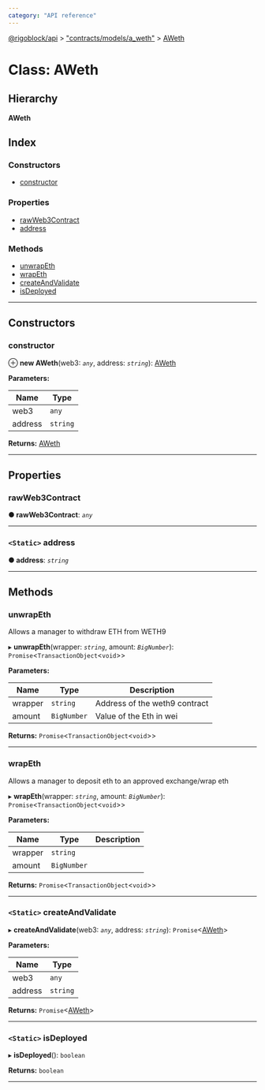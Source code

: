 ```yaml
---
category: "API reference"
---
```



[@rigoblock/api](../quick_start.md) > ["contracts/models/a_weth"](../modules/_contracts_models_a_weth_.md) > [AWeth](../classes/_contracts_models_a_weth_.aweth.md)

# Class: AWeth

## Hierarchy

**AWeth**

## Index

### Constructors

* [constructor](_contracts_models_a_weth_.aweth.md#constructor)

### Properties

* [rawWeb3Contract](_contracts_models_a_weth_.aweth.md#rawweb3contract)
* [address](_contracts_models_a_weth_.aweth.md#address)

### Methods

* [unwrapEth](_contracts_models_a_weth_.aweth.md#unwrapeth)
* [wrapEth](_contracts_models_a_weth_.aweth.md#wrapeth)
* [createAndValidate](_contracts_models_a_weth_.aweth.md#createandvalidate)
* [isDeployed](_contracts_models_a_weth_.aweth.md#isdeployed)

---

## Constructors

<a id="constructor"></a>

###  constructor

⊕ **new AWeth**(web3: *`any`*, address: *`string`*): [AWeth](_contracts_models_a_weth_.aweth.md)

**Parameters:**

| Name | Type |
| ------ | ------ |
| web3 | `any` |
| address | `string` |

**Returns:** [AWeth](_contracts_models_a_weth_.aweth.md)

___

## Properties

<a id="rawweb3contract"></a>

###  rawWeb3Contract

**● rawWeb3Contract**: *`any`*

___
<a id="address"></a>

### `<Static>` address

**● address**: *`string`*

___

## Methods

<a id="unwrapeth"></a>

###  unwrapEth

Allows a manager to withdraw ETH from WETH9

▸ **unwrapEth**(wrapper: *`string`*, amount: *`BigNumber`*): `Promise`<`TransactionObject`<`void`>>

**Parameters:**

| Name | Type | Description |
| ------ | ------ | ------ |
| wrapper | `string` | Address of the weth9 contract | Address of the target exchange |
| amount | `BigNumber` | Value of the Eth in wei | Value of the Eth in wei |

**Returns:** `Promise`<`TransactionObject`<`void`>>

___
<a id="wrapeth"></a>

###  wrapEth

Allows a manager to deposit eth to an approved exchange/wrap eth

▸ **wrapEth**(wrapper: *`string`*, amount: *`BigNumber`*): `Promise`<`TransactionObject`<`void`>>

**Parameters:**

| Name | Type | Description |
| ------ | ------ | ------ |
| wrapper | `string` |
| amount | `BigNumber` |

**Returns:** `Promise`<`TransactionObject`<`void`>>

___
<a id="createandvalidate"></a>

### `<Static>` createAndValidate

▸ **createAndValidate**(web3: *`any`*, address: *`string`*): `Promise`<[AWeth](_contracts_models_a_weth_.aweth.md)>

**Parameters:**

| Name | Type |
| ------ | ------ |
| web3 | `any` |
| address | `string` |

**Returns:** `Promise`<[AWeth](_contracts_models_a_weth_.aweth.md)>

___
<a id="isdeployed"></a>

### `<Static>` isDeployed

▸ **isDeployed**(): `boolean`

**Returns:** `boolean`

___

